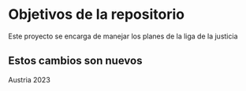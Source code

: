 # Objetivos de la repositorio

Este proyecto se encarga de manejar los planes de la liga de la justicia

## Estos cambios son nuevos
Austria 2023
